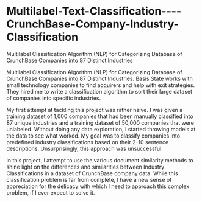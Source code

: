 # Multilabel-Text-Classification----CrunchBase-Company-Industry-Classification
Multilabel Classification Algorithm (NLP) for Categorizing Database of CrunchBase Companies into 87 Distinct Industries

Multilabel Classification Algorithm (NLP) for Categorizing Database of CrunchBase Companies into 87 Distinct Industries. Basis State works with small technology companies to find acquirers and help with exit strategies. They hired me to write a classification algorithm to sort their large dataset of companies into specific industries.

My first attempt at tackling this project was rather naive. I was given a training dataset of 1,000 companies that had been manually classified into 87 unique industries and a training dataset of 50,000 companies that were unlabeled. Without doing any data exploration, I started throwing models at the data to see what worked. My goal was to classify companies into predefined industry classifications based on their 2-10 sentence descriptions. Unsurprisingly, this approach was unsuccessful.

In this project, I attempt to use the various document similarity methods to shine light on the differences and similarities between Industry Classifications in a dataset of CrunchBase company data. While this classification problem is far from complete, I have a new sense of appreciation for the delicacy with which I need to approach this complex problem, if I ever expect to solve it.

